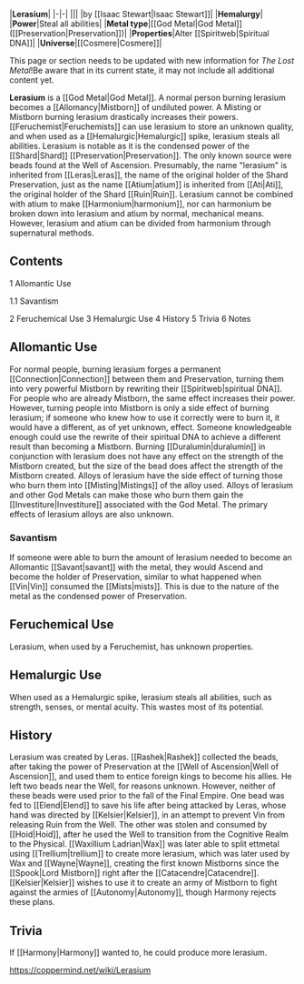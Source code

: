 |**Lerasium**|
|-|-|
|||
|by [[Isaac Stewart\|Isaac Stewart]]|
|**Hemalurgy**|
|**Power**|Steal all abilities|
|**Metal type**|[[God Metal\|God Metal]] ([[Preservation\|Preservation]])|
|**Properties**|Alter [[Spiritweb\|Spiritual DNA]]|
|**Universe**|[[Cosmere\|Cosmere]]|

This page or section needs to be updated with new information for *The Lost Metal*!Be aware that in its current state, it may not include all additional content yet.

**Lerasium** is a [[God Metal\|God Metal]]. A normal person burning lerasium becomes a [[Allomancy\|Mistborn]] of undiluted power. A Misting or Mistborn burning lerasium drastically increases their powers. [[Feruchemist\|Feruchemists]] can use lerasium to store an unknown quality, and when used as a [[Hemalurgic\|Hemalurgic]] spike, lerasium steals all abilities.
Lerasium is notable as it is the condensed power of the [[Shard\|Shard]] [[Preservation\|Preservation]]. The only known source were beads found at the Well of Ascension. Presumably, the name "lerasium" is inherited from [[Leras\|Leras]], the name of the original holder of the Shard Preservation, just as the name [[Atium\|atium]] is inherited from [[Ati\|Ati]], the original holder of the Shard [[Ruin\|Ruin]]. Lerasium cannot be combined with atium to make [[Harmonium\|harmonium]], nor can harmonium be broken down into lerasium and atium by normal, mechanical means. However, lerasium and atium can be divided from harmonium through supernatural methods.

## Contents

1 Allomantic Use

1.1 Savantism


2 Feruchemical Use
3 Hemalurgic Use
4 History
5 Trivia
6 Notes


## Allomantic Use
For normal people, burning lerasium forges a permanent [[Connection\|Connection]] between them and Preservation, turning them into very powerful Mistborn by rewriting their [[Spiritweb\|spiritual DNA]]. For people who are already Mistborn, the same effect increases their power. However, turning people into Mistborn is only a side effect of burning lerasium; if someone who knew how to use it correctly were to burn it, it would have a different, as of yet unknown, effect. Someone knowledgeable enough could use the rewrite of their spiritual DNA to achieve a different result than becoming a Mistborn. Burning [[Duralumin\|duralumin]] in conjunction with lerasium does not have any effect on the strength of the Mistborn created, but the size of the bead does affect the strength of the Mistborn created.
Alloys of lerasium have the side effect of turning those who burn them into [[Misting\|Mistings]] of the alloy used. Alloys of lerasium and other God Metals can make those who burn them gain the [[Investiture\|Investiture]] associated with the God Metal. The primary effects of lerasium alloys are also unknown.

### Savantism
If someone were able to burn the amount of lerasium needed to become an Allomantic [[Savant\|savant]] with the metal, they would Ascend and become the holder of Preservation, similar to what happened when [[Vin\|Vin]] consumed the [[Mists\|mists]]. This is due to the nature of the metal as the condensed power of Preservation.

## Feruchemical Use
Lerasium, when used by a Feruchemist, has unknown properties.

## Hemalurgic Use
When used as a Hemalurgic spike, lerasium steals all abilities, such as strength, senses, or mental acuity. This wastes most of its potential.

## History
Lerasium was created by Leras. [[Rashek\|Rashek]] collected the beads, after taking the power of Preservation at the [[Well of Ascension\|Well of Ascension]], and used them to entice foreign kings to become his allies. He left two beads near the Well, for reasons unknown.
However, neither of these beads were used prior to the fall of the Final Empire. One bead was fed to [[Elend\|Elend]] to save his life after being attacked by Leras, whose hand was directed by [[Kelsier\|Kelsier]], in an attempt to prevent Vin from releasing Ruin from the Well. The other was stolen and consumed by [[Hoid\|Hoid]], after he used the Well to transition from the Cognitive Realm to the Physical.
[[Waxillium Ladrian\|Wax]] was later able to split ettmetal using [[Trellium\|trellium]] to create more lerasium, which was later used by Wax and [[Wayne\|Wayne]], creating the first known Mistborns since the [[Spook\|Lord Mistborn]] right after the [[Catacendre\|Catacendre]]. [[Kelsier\|Kelsier]] wishes to use it to create an army of Mistborn to fight against the armies of [[Autonomy\|Autonomy]], though Harmony rejects these plans.

## Trivia
If [[Harmony\|Harmony]] wanted to, he could produce more lerasium.


https://coppermind.net/wiki/Lerasium